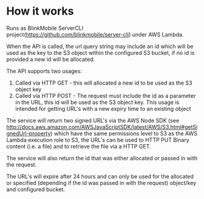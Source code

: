 # How it works

Runs as  BlinkMobile ServerCLI project(https://github.com/blinkmobile/server-cli) under AWS Lambda.

When the API is called, the url query string may include an id which will be used as the key to the S3 object within the configured S3 bucket, if no id is provided a new id will be allocated.

The API supports two usages:
1. Called via HTTP GET - this will allocated a new id to be used as the S3 object key
1. Called via HTTP POST - The request must include the id as a parameter in the URL, this id will be used as the S3 object key. This usage is intended for getting URL's with a new expiry time to an existing object

The service will return two signed URL's via the AWS Node SDK (see http://docs.aws.amazon.com/AWSJavaScriptSDK/latest/AWS/S3.html#getSignedUrl-property) which have the same permissions level to S3 as the AWS Lambda execution role to S3, the URL's can be used to HTTP PUT Binary content (i.e. a file) and to retrieve the file via a HTTP GET.

The service will also return the id that was either allocated or passed in with the request.

The URL's will expire after 24 hours and can only be used for the allocated or specified (depending if the id was passed in with the request) object/key and configured bucket.
